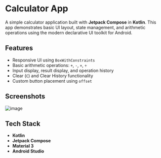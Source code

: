 # Calculator App

A simple calculator application built with **Jetpack Compose** in **Kotlin**. This app demonstrates basic UI layout, state management, and arithmetic operations using the modern declarative UI toolkit for Android.

## Features

- Responsive UI using `BoxWithConstraints`
- Basic arithmetic operations: `+`, `-`, `×`, `÷`
- Input display, result display, and operation history
- Clear (`C`) and Clear History functionality
- Custom button placement using `offset`

## Screenshots

![image](https://github.com/user-attachments/assets/02ffe535-2570-4328-a26c-ee6ebec3f98c)


## Tech Stack

- **Kotlin**
- **Jetpack Compose**
- **Material 3**
- **Android Studio**
